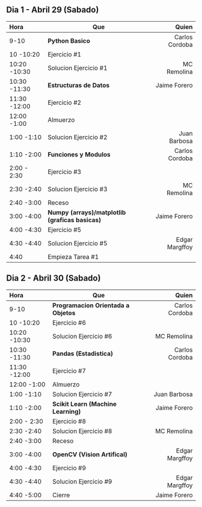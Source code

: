 ## Dia 1 - Abril 29 (Sabado) ###

 Hora |  Que | Quien 
:---- | ----- | ---: | 
9-10 | **Python Basico** | Carlos Cordoba
10     -10:20 | Ejercicio #1  |
10:20  -10:30 | Solucion Ejercicio #1 | MC Remolina
10:30  -11:30 | **Estructuras de Datos** | Jaime Forero
11:30  -12:00 | Ejercicio #2 |
12:00  -1:00 | Almuerzo |
1:00  -1:10 | Solucion Ejercicio #2 | Juan Barbosa
1:10  -2:00 | **Funciones y Modulos** | Carlos Cordoba
2:00    - 2:30 | Ejercicio #3 |
2:30    -2:40 | Solucion Ejercicio #3 | MC Remolina
2:40    -3:00 | Receso |
3:00    -4:00 | **Numpy (arrays)/matplotlib (graficas basicas)** | Jaime Forero
4:00    -4:30 | Ejercicio #5  |
4:30    -4:40 | Solucion Ejercicio #5 | Edgar Margffoy
4:40          | Empieza Tarea #1|

## Dia 2 - Abril 30 (Sabado) ###

 Hora |  Que | Quien 
:---- | ----- | ---: | 
9-10 | **Programacion Orientada a Objetos** | Carlos Cordoba
10     -10:20 | Ejercicio #6  |
10:20  -10:30 | Solucion Ejercicio #6 | MC Remolina
10:30  -11:30 | **Pandas (Estadistica)** | Carlos Cordoba
11:30  -12:00 | Ejercicio #7 |
12:00  -1:00 | Almuerzo |
1:00  -1:10 | Solucion Ejercicio #7 | Juan Barbosa
1:10  -2:00 | **Scikit Learn (Machine Learning)** | Jaime Forero
2:00    - 2:30 | Ejercicio #8 |
2:30    -2:40 | Solucion Ejercicio #8 | MC Remolina
2:40    -3:00 | Receso |
3:00    -4:00 | **OpenCV (Vision Artifical)** | Edgar Margffoy
4:00    -4:30 | Ejercicio #9  |
4:30    -4:40 | Solucion Ejercicio #9 | Edgar Margffoy
4:40    -5:00 | Cierre | Jaime Forero


